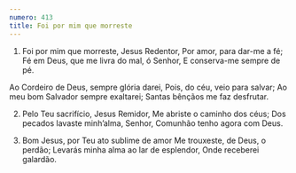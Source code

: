 ```yaml
---
numero: 413
title: Foi por mim que morreste
---
```

1. Foi por mim que morreste, Jesus Redentor,
Por amor, para dar-me a fé;
Fé em Deus, que me livra do mal, ó Senhor,
E conserva-me sempre de pé.

Ao Cordeiro de Deus, sempre glória darei,
Pois, do céu, veio para salvar;
Ao meu bom Salvador sempre exaltarei;
Santas bênçãos me faz desfrutar.

2. Pelo Teu sacrifício, Jesus Remidor,
Me abriste o caminho dos céus;
Dos pecados lavaste minh’alma, Senhor,
Comunhão tenho agora com Deus.

3. Bom Jesus, por Teu ato sublime de amor
Me trouxeste, de Deus, o perdão;
Levarás minha alma ao lar de esplendor,
Onde receberei galardão.
